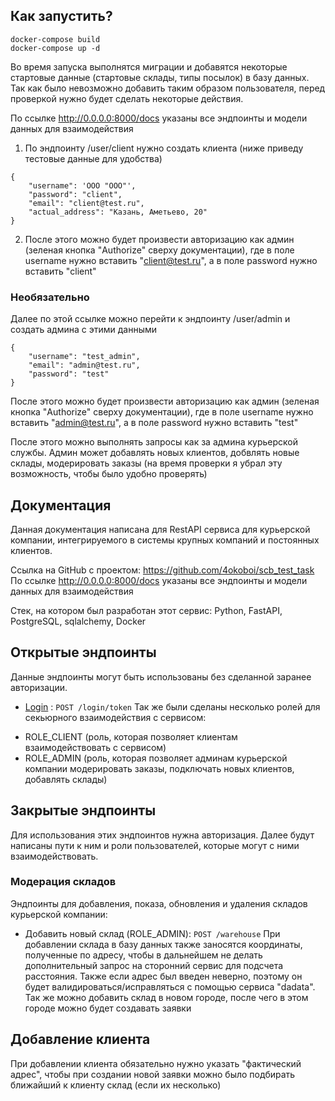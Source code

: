 ## Как запустить?

```
docker-compose build
docker-compose up -d 
```
Во время запуска выполнятся миграции и добавятся некоторые стартовые данные (стартовые склады, типы посылок) в базу данных. Так как было невозможно добавить таким образом пользователя, перед проверкой нужно будет сделать некоторые действия. 

По ссылке http://0.0.0.0:8000/docs указаны все эндпоинты и модели данных для взаимодействия

1) По эндпоинту /user/client нужно создать клиента (ниже приведу тестовые данные для удобства) 
```
{
	"username": 'ООО "ООО"',
	"password": "client",
	"email": "client@test.ru",
	"actual_address": "Казань, Аметьево, 20"
}
```

2) После этого можно будет произвести авторизацию как админ (зеленая кнопка "Authorize" сверху документации), где в поле username нужно вставить "client@test.ru", а в поле password нужно вставить "client"
### Необязательно
Далее по этой ссылке можно перейти к эндпоинту /user/admin и создать админа с этими данными

```
{
	"username": "test_admin",
	"email": "admin@test.ru",
	"password": "test"
}
```
После этого можно будет произвести авторизацию как админ (зеленая кнопка "Authorize" сверху документации), где в поле username нужно вставить "admin@test.ru", а в поле password нужно вставить "test"

После этого можно выполнять запросы как за админа курьерской службы. Админ может добавлять новых клиентов, добвлять новые склады, модерировать заказы (на время проверки я убрал эту возможность, чтобы было удобно проверять)

## Документация

Данная документация написана для RestAPI сервиса для курьерской компании, интегрируемого в системы крупных компаний и постоянных клиентов.

Ссылка на GitHub с проектом:  https://github.com/4okoboi/scb_test_task
По ссылке http://0.0.0.0:8000/docs указаны все эндпоинты и модели данных для взаимодействия

Стек, на котором был разработан этот сервис: Python, FastAPI, PostgreSQL, sqlalchemy, Docker
## Открытые эндпоинты

Данные эндпоинты могут быть использованы без сделанной заранее авторизации. 
* [Login](login.md) : `POST /login/token`
Так же были сделаны несколько ролей для секьюрного взаимодействия с сервисом:
- ROLE_CLIENT (роль, которая позволяет клиентам взаимодействовать с сервисом)
- ROLE_ADMIN (роль, которая позволяет админам курьерской компании модерировать заказы, подключать новых клиентов, добавлять склады)
## Закрытые эндпоинты

Для использования этих эндпоинтов нужна авторизация. Далее будут написаны пути к ним и роли пользователей, которые могут с ними взаимодействовать.

### Модерация складов

Эндпоинты для добавления, показа, обновления и удаления складов курьерской компании:

* Добавить новый склад (ROLE_ADMIN): `POST /warehouse`
При добавлении склада в базу данных также заносятся координаты, полученные по адресу, чтобы в дальнейшем не делать дополнительный запрос на сторонний сервис для подсчета расстояния. 
Также если адрес был введен неверно, поэтому он будет валидироваться/исправляться с помощью сервиса "dadata". 
Так же можно добавить склад в новом городе, после чего в этом городе можно будет создавать заявки

## Добавление клиента

При добавлении клиента обязательно нужно указать "фактический адрес", чтобы при создании новой заявки можно было подбирать ближайший к клиенту склад (если их несколько)


